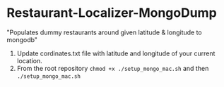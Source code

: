 # Restaurant-Localizer-MongoDump

"Populates dummy restaurants around given latitude & longitude to mongodb"

1. Update cordinates.txt file with latitude and longitude of your current location.
2. From the root repository `chmod +x ./setup_mongo_mac.sh` and then `./setup_mongo_mac.sh`
